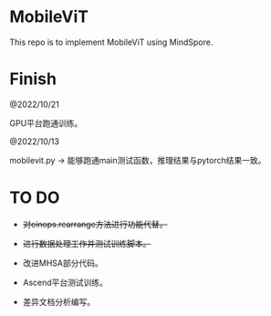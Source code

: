 # MobileViT

This repo is to implement MobileViT using MindSpore.

# Finish

@2022/10/21

GPU平台跑通训练。

@2022/10/13

mobilevit.py -> 能够跑通main测试函数，推理结果与pytorch结果一致。

# TO DO

- ~~对einops.rearrange方法进行功能代替。~~

- ~~进行数据处理工作并测试训练脚本。~~
- 改进MHSA部分代码。
- Ascend平台测试训练。
- 差异文档分析编写。
